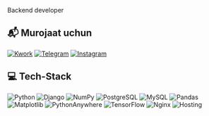 Backend developer

## 📬 Murojaat uchun

[![Kwork](https://img.shields.io/badge/Kwork-ff8c00?style=for-the-badge&logo=freelancer&logoColor=white)](https://kwork.ru/user/django_dev)
[![Telegram](https://img.shields.io/badge/Telegram-2CA5E0?style=for-the-badge&logo=telegram&logoColor=white)](https://t.me/m16uzb)
[![Instagram](https://img.shields.io/badge/Instagram-E4405F?style=for-the-badge&logo=instagram&logoColor=white)](https://instagram.com/bahodirov._2007)


## 💻 Tech-Stack 

![Python](https://img.shields.io/badge/Python-3776AB?style=for-the-badge&logo=python&logoColor=white)
![Django](https://img.shields.io/badge/Django-092E20?style=for-the-badge&logo=django&logoColor=white)
![NumPy](https://img.shields.io/badge/NumPy-013243?style=for-the-badge&logo=numpy&logoColor=white)
![PostgreSQL](https://img.shields.io/badge/PostgreSQL-336791?style=for-the-badge&logo=postgresql&logoColor=white)
![MySQL](https://img.shields.io/badge/MySQL-4479A1?style=for-the-badge&logo=mysql&logoColor=white)
![Pandas](https://img.shields.io/badge/Pandas-150458?style=for-the-badge&logo=pandas&logoColor=white)
![Matplotlib](https://img.shields.io/badge/Matplotlib-11557C?style=for-the-badge&logo=matplotlib&logoColor=white)
![PythonAnywhere](https://img.shields.io/badge/PythonAnywhere-1C1C1C?style=for-the-badge&logo=python&logoColor=white)
![TensorFlow](https://img.shields.io/badge/TensorFlow-FF6F00?style=for-the-badge&logo=tensorflow&logoColor=white)
![Nginx](https://img.shields.io/badge/Nginx-009639?style=for-the-badge&logo=nginx&logoColor=white)
![Hosting](https://img.shields.io/badge/Hosting-430098?style=for-the-badge&logo=cloud&logoColor=white)
